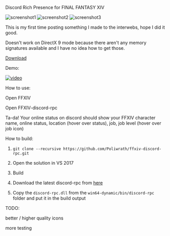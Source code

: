 Discord Rich Presence for FINAL FANTASY XIV

![screenshot1](https://i.imgur.com/O3ykoPj.png)
![screenshot2](https://i.imgur.com/rg9KWGO.png)
![screenshot3](https://i.imgur.com/Jd8CfvP.png)

This is my first time posting something I made to the interwebs, hope I did it good. 

Doesn't work on DirectX 9 mode because there aren't any memory signatures available and I have no idea how to get those.

[Download](https://github.com/Poliwrath/ffxiv-discord-rpc/releases/latest)

Demo:

[![video](https://img.youtube.com/vi/GBYuvp6H5ak/0.jpg)](https://www.youtube.com/watch?v=GBYuvp6H5ak)

How to use:

Open FFXIV

Open FFXIV-discord-rpc

Ta-da! Your online status on discord should show your FFXIV character name, online status, location (hover over status), job, job level (hover over job icon)

How to build:

1. ```git clone --recursive https://github.com/Poliwrath/ffxiv-discord-rpc.git```

2. Open the solution in VS 2017

3. Build

4. Download the latest discord-rpc from [here](https://github.com/discordapp/discord-rpc/releases/latest)

5. Copy the ```discord-rpc.dll``` from the ```win64-dynamic/bin/discord-rpc``` folder and put it in the build output

TODO:

better / higher quality icons

more testing